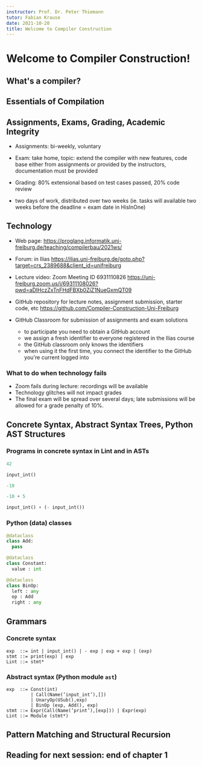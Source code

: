 ```yaml
---
instructor: Prof. Dr. Peter Thiemann
tutor: Fabian Krause
date: 2021-10-20
title: Welcome to Compiler Construction
---
```



# Welcome to Compiler Construction!

## What's a compiler?

## Essentials of Compilation

## Assignments, Exams, Grading, Academic Integrity

* Assignments: bi-weekly, voluntary

* Exam: take home, topic: extend the compiler with new features,
code base either from assignments or provided by the instructors,
documentation must be provided

* Grading: 80% extensional based on test cases passed, 20% code
review

* two days of work, distributed over two weeks (ie. tasks will
  available two weeks before the deadline = exam date in HisInOne)

## Technology

* Web page:
  https://proglang.informatik.uni-freiburg.de/teaching/compilerbau/2021ws/

* Forum: in Ilias https://ilias.uni-freiburg.de/goto.php?target=crs_2389688&client_id=unifreiburg

* Lecture video:
  Zoom Meeting ID 6931110826  https://uni-freiburg.zoom.us/j/69311108026?pwd=aDlHczZxTnFHdFBXb0ZiZ1NueGxmQT09

* GitHub repository for lecture notes, assignment submission, starter code, etc
  https://github.com/Compiler-Construction-Uni-Freiburg

* GitHub  Classroom for submission of assignments and exam solutions
  * to participate you need to obtain a GitHub account
  * we assign a fresh identifier to everyone registered in the Ilias course
  * the GitHub classroom only knows the identifiers
  * when using it the first time, you connect the identifier to the GitHub you're current logged into

### What to do when technology fails

* Zoom fails during lecture: recordings will be available
* Technology glitches will not impact grades
* The final exam will be spread over several days; late submissions will be allowed for a grade penalty of 10%.

## Concrete Syntax, Abstract Syntax Trees, Python AST Structures

### Programs in concrete syntax in Lint and in ASTs

```python
42

input_int()

-10

-10 + 5

input_int() + (- input_int())
```


### Python (data) classes

```python
@dataclass
class Add:
  pass

@dataclass
class Constant:
  value : int

@dataclass
class BinOp:
  left : any
  op : Add
  right : any
```

## Grammars

### Concrete syntax

```
exp  ::= int | input_int() | - exp | exp + exp | (exp)
stmt ::= print(exp) | exp
Lint ::= stmt*
```

### Abstract syntax (Python module `ast`)

```        
exp  ::= Const(int)
         | Call(Name(’input_int’),[])
         | UnaryOp(USub(),exp)
         | BinOp (exp, Add(), exp)
stmt ::= Expr(Call(Name(’print’),[exp])) | Expr(exp)
Lint ::= Module (stmt*)
```

## Pattern Matching and Structural Recursion

## Reading for next session: end of chapter 1
